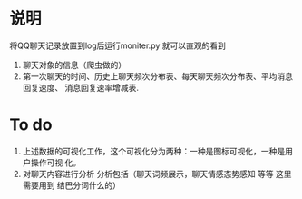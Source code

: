 # 说明
将QQ聊天记录放置到log后运行moniter.py 就可以直观的看到
1. 聊天对象的信息（爬虫做的）
2. 第一次聊天的时间、历史上聊天频次分布表、每天聊天频次分布表、平均消息回复速度、
    消息回复速率增减表.
# To do
1. 上述数据的可视化工作，这个可视化分为两种：一种是图标可视化，一种是用户操作可视
    化。
2. 对聊天内容进行分析 分析包括（聊天词频展示，聊天情感态势感知 等等 这里需要用到
    结巴分词什么的）
    
 
    